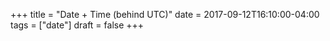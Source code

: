 +++
title = "Date + Time (behind UTC)"
date = 2017-09-12T16:10:00-04:00
tags = ["date"]
draft = false
+++
